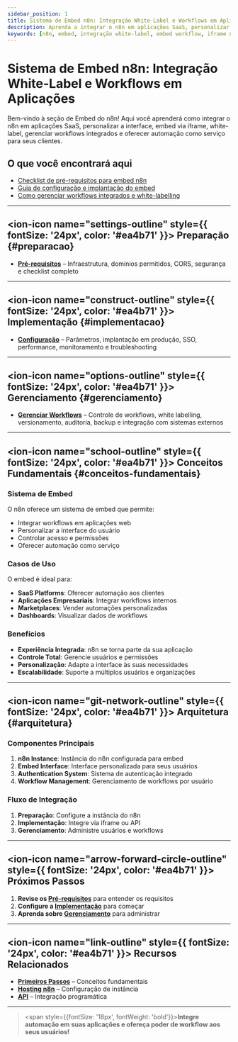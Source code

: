 ```yaml
---
sidebar_position: 1
title: Sistema de Embed n8n: Integração White-Label e Workflows em Aplicações
description: Aprenda a integrar o n8n em aplicações SaaS, personalizar interface, embed via iframe, white-label e gerenciar workflows integrados.
keywords: [n8n, embed, integração white-label, embed workflow, iframe n8n, embed SaaS, integração em aplicações, personalização de interface, controle de workflows]
---
```


# Sistema de Embed n8n: Integração White-Label e Workflows em Aplicações

Bem-vindo à seção de Embed do n8n! Aqui você aprenderá como integrar o n8n em aplicações SaaS, personalizar a interface, embed via iframe, white-label, gerenciar workflows integrados e oferecer automação como serviço para seus clientes.

## O que você encontrará aqui

- [Checklist de pré-requisitos para embed n8n](./preparacao/prerequisitos)
- [Guia de configuração e implantação do embed](./implementacao/configuracao)
- [Como gerenciar workflows integrados e white-labelling](./gerenciamento/gerenciar-workflows)

---

## <ion-icon name="settings-outline" style={{ fontSize: '24px', color: '#ea4b71' }}></ion-icon> Preparação {#preparacao}

- **[Pré-requisitos](./preparacao/prerequisitos)** – Infraestrutura, domínios permitidos, CORS, segurança e checklist completo

---

## <ion-icon name="construct-outline" style={{ fontSize: '24px', color: '#ea4b71' }}></ion-icon> Implementação {#implementacao}

- **[Configuração](./implementacao/configuracao)** – Parâmetros, implantação em produção, SSO, performance, monitoramento e troubleshooting

---

## <ion-icon name="options-outline" style={{ fontSize: '24px', color: '#ea4b71' }}></ion-icon> Gerenciamento {#gerenciamento}

- **[Gerenciar Workflows](./gerenciamento/gerenciar-workflows)** – Controle de workflows, white labelling, versionamento, auditoria, backup e integração com sistemas externos

---

## <ion-icon name="school-outline" style={{ fontSize: '24px', color: '#ea4b71' }}></ion-icon> Conceitos Fundamentais {#conceitos-fundamentais}

### Sistema de Embed

O n8n oferece um sistema de embed que permite:

- Integrar workflows em aplicações web
- Personalizar a interface do usuário
- Controlar acesso e permissões
- Oferecer automação como serviço

### Casos de Uso

O embed é ideal para:

- **SaaS Platforms**: Oferecer automação aos clientes
- **Aplicações Empresariais**: Integrar workflows internos
- **Marketplaces**: Vender automações personalizadas
- **Dashboards**: Visualizar dados de workflows

### Benefícios

- **Experiência Integrada**: n8n se torna parte da sua aplicação
- **Controle Total**: Gerencie usuários e permissões
- **Personalização**: Adapte a interface às suas necessidades
- **Escalabilidade**: Suporte a múltiplos usuários e organizações

---

## <ion-icon name="git-network-outline" style={{ fontSize: '24px', color: '#ea4b71' }}></ion-icon> Arquitetura {#arquitetura}

### Componentes Principais

1. **n8n Instance**: Instância do n8n configurada para embed
2. **Embed Interface**: Interface personalizada para seus usuários
3. **Authentication System**: Sistema de autenticação integrado
4. **Workflow Management**: Gerenciamento de workflows por usuário

### Fluxo de Integração

1. **Preparação**: Configure a instância do n8n
2. **Implementação**: Integre via iframe ou API
3. **Gerenciamento**: Administre usuários e workflows

---

## <ion-icon name="arrow-forward-circle-outline" style={{ fontSize: '24px', color: '#ea4b71' }}></ion-icon> Próximos Passos

1. **Revise os [Pré-requisitos](./preparacao/prerequisitos)** para entender os requisitos
2. **Configure a [Implementação](./implementacao/configuracao)** para começar
3. **Aprenda sobre [Gerenciamento](./gerenciamento/gerenciar-workflows)** para administrar

---

## <ion-icon name="link-outline" style={{ fontSize: '24px', color: '#ea4b71' }}></ion-icon> Recursos Relacionados

- **[Primeiros Passos](../primeiros-passos/guia-instalacao)** – Conceitos fundamentais
- **[Hosting n8n](../hosting-n8n/instalacao)** – Configuração de instância
- **[API](../api)** – Integração programática

---

> <span style={{fontSize: '18px', fontWeight: 'bold'}}>**Integre automação em suas aplicações e ofereça poder de workflow aos seus usuários!**</span>
